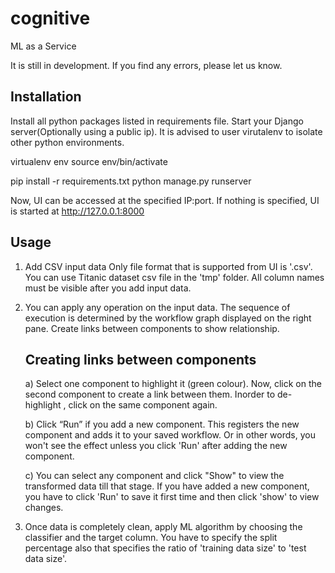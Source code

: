 cognitive
=========

ML as a Service

It is still in development. If you find any errors, please let us know.


Installation
------------

Install all python packages listed in requirements file. Start your Django server(Optionally using a public ip).  It is advised to user virutalenv to isolate other python environments.

virtualenv env
source env/bin/activate

pip install -r requirements.txt
python manage.py runserver <optional IP:PORT>

Now, UI can be accessed at the specified IP:port. If nothing is specified, UI is started at http://127.0.0.1:8000

Usage
-----

1.  Add CSV input data
      Only file format that is supported from UI is '.csv'.  You can use Titanic dataset csv file in the 'tmp' folder. 
      All column names must be visible after you add input data.  

2. You can apply any operation on the input data. The sequence of execution is determined by the workflow graph displayed on the right pane. Create links between components to show relationship.

      Creating links between components
      --------------------------------

      a) Select one component to highlight it (green colour). Now, click on the second component to create a link between them. Inorder to de-highlight , click on the same component again. 

      b) Click “Run” if you add a new component. This registers the new component and adds it to your saved workflow. Or in other words, you won't see the effect unless you click 'Run' after adding the new component. 

      c) You can select any component and click "Show" to view the transformed data till that stage. If you have added a new component, you have to click 'Run' to save it first time and then click 'show' to view changes.


3. Once data is completely clean, apply ML algorithm by choosing the classifier and the target column. You have to specify the split percentage also that specifies the ratio of 'training data size' to 'test data size'.

              
 


